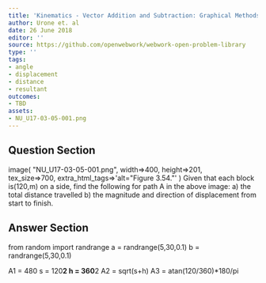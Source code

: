 ```yaml
---
title: 'Kinematics - Vector Addition and Subtraction: Graphical Methods'
author: Urone et. al
date: 26 June 2018
editor: ''
source: https://github.com/openwebwork/webwork-open-problem-library
type: ''
tags:
- angle
- displacement
- distance
- resultant
outcomes:
- TBD
assets:
- NU_U17-03-05-001.png
---
```


## Question Section 

image( "NU_U17-03-05-001.png", width=>400, height=>201,  
tex_size=>700, extra_html_tags=>'alt="Figure 3.54."' )
Given that each block is(120,m) on a side, find the following for path A in the above image:
a) the total distance travelled
b) the magnitude and direction of displacement from start to finish.

## Answer Section

from random import randrange
a = randrange(5,30,0.1)
b = randrange(5,30,0.1)

A1 = 480
s = 120**2
h = 360**2
A2 = sqrt(s+h)
A3 = atan(120/360)*180/pi
